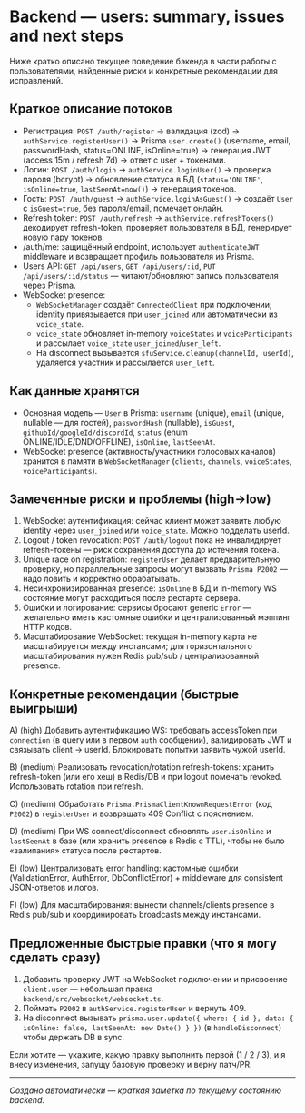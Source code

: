 # Backend — users: summary, issues and next steps

Ниже кратко описано текущее поведение бэкенда в части работы с пользователями, найденные риски и конкретные рекомендации для исправлений.

## Краткое описание потоков

-   Регистрация: `POST /auth/register` → валидация (zod) → `authService.registerUser()` → Prisma `user.create()` (username, email, passwordHash, status=ONLINE, isOnline=true) → генерация JWT (access 15m / refresh 7d) → ответ с user + токенами.
-   Логин: `POST /auth/login` → `authService.loginUser()` → проверка пароля (bcrypt) → обновление статуса в БД (`status='ONLINE'`, `isOnline=true`, `lastSeenAt=now()`) → генерация токенов.
-   Гость: `POST /auth/guest` → `authService.loginAsGuest()` → создаёт `User` с `isGuest=true`, без пароля/email, помечает онлайн.
-   Refresh token: `POST /auth/refresh` → `authService.refreshTokens()` декодирует refresh-token, проверяет пользователя в БД, генерирует новую пару токенов.
-   /auth/me: защищённый endpoint, использует `authenticateJWT` middleware и возвращает профиль пользователя из Prisma.
-   Users API: `GET /api/users`, `GET /api/users/:id`, `PUT /api/users/:id/status` — читают/обновляют запись пользователя через Prisma.
-   WebSocket presence:
    -   `WebSocketManager` создаёт `ConnectedClient` при подключении; identity привязывается при `user_joined` или автоматически из `voice_state`.
    -   `voice_state` обновляет in-memory `voiceStates` и `voiceParticipants` и рассылает `voice_state` `user_joined`/`user_left`.
    -   На disconnect вызывается `sfuService.cleanup(channelId, userId)`, удаляется участник и рассылается `user_left`.

## Как данные хранятся

-   Основная модель — `User` в Prisma: `username` (unique), `email` (unique, nullable — для гостей), `passwordHash` (nullable), `isGuest`, `githubId/googleId/discordId`, `status` (enum ONLINE/IDLE/DND/OFFLINE), `isOnline`, `lastSeenAt`.
-   WebSocket presence (активность/участники голосовых каналов) хранится в памяти в `WebSocketManager` (`clients`, `channels`, `voiceStates`, `voiceParticipants`).

## Замеченные риски и проблемы (high→low)

1. WebSocket аутентификация: сейчас клиент может заявить любую identity через `user_joined` или `voice_state`. Можно подделать userId.
2. Logout / token revocation: `POST /auth/logout` пока не инвалидирует refresh-токены — риск сохранения доступа до истечения токена.
3. Unique race on registration: `registerUser` делает предварительную проверку, но параллельные запросы могут вызвать `Prisma P2002` — надо ловить и корректно обрабатывать.
4. Несинхронизированная presence: `isOnline` в БД и in-memory WS состояние могут расходиться после рестарта сервера.
5. Ошибки и логирование: сервисы бросают generic `Error` — желательно иметь кастомные ошибки и централизованный мэппинг HTTP кодов.
6. Масштабирование WebSocket: текущая in-memory карта не масштабируется между инстансами; для горизонтального масштабирования нужен Redis pub/sub / централизованный presence.

## Конкретные рекомендации (быстрые выигрыши)

A) (high) Добавить аутентификацию WS: требовать accessToken при `connection` (в query или в первом `auth` сообщении), валидировать JWT и связывать client → userId. Блокировать попытки заявить чужой userId.

B) (medium) Реализовать revocation/rotation refresh-tokens: хранить refresh-token (или его хеш) в Redis/DB и при logout помечать revoked. Использовать rotation при refresh.

C) (medium) Обработать `Prisma.PrismaClientKnownRequestError` (код `P2002`) в `registerUser` и возвращать 409 Conflict с пояснением.

D) (medium) При WS connect/disconnect обновлять `user.isOnline` и `lastSeenAt` в базе (или хранить presence в Redis с TTL), чтобы не было «залипания» статуса после рестартов.

E) (low) Централизовать error handling: кастомные ошибки (ValidationError, AuthError, DbConflictError) + middleware для consistent JSON-ответов и логов.

F) (low) Для масштабирования: вынести channels/clients presence в Redis pub/sub и координировать broadcasts между инстансами.

## Предложенные быстрые правки (что я могу сделать сразу)

1. Добавить проверку JWT на WebSocket подключении и присвоение `client.user` — небольшая правка `backend/src/websocket/websocket.ts`.
2. Поймать `P2002` в `authService.registerUser` и вернуть 409.
3. На disconnect вызывать `prisma.user.update({ where: { id }, data: { isOnline: false, lastSeenAt: new Date() } })` (в `handleDisconnect`) чтобы держать DB в sync.

Если хотите — укажите, какую правку выполнить первой (1 / 2 / 3), и я внесу изменения, запущу базовую проверку и верну патч/PR.

---

_Создано автоматически — краткая заметка по текущему состоянию backend._
